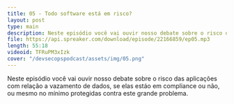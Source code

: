 ```yaml
---
title: 05 - Todo software está em risco?
layout: post
type: main
description: Neste episódio você vai ouvir nosso debate sobre o risco das aplicações com relação a vazamento de dados, se elas estáo em compliance ou não, ou mesmo no mínimo protegidas contra este grande problema.
file: https://api.spreaker.com/download/episode/22166859/ep05.mp3
length: 55:18
videoid: TFRuPM3xIzk
cover: "/devsecopspodcast/assets/img/05.png"
---
```


Neste episódio você vai ouvir nosso debate sobre o risco das aplicações com relação a vazamento de dados, se elas estáo em compliance ou não, ou mesmo no mínimo protegidas contra este grande problema.
